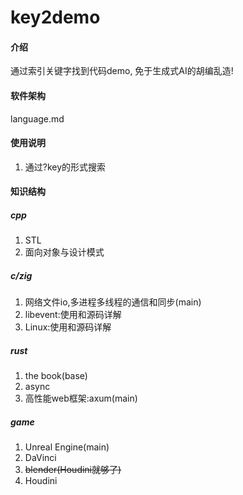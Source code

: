 # key2demo

#### 介绍
通过索引关键字找到代码demo, 免于生成式AI的胡编乱造!

#### 软件架构
language.md

#### 使用说明
1. 通过?key的形式搜索

#### 知识结构
##### cpp
1. STL
2. 面向对象与设计模式

##### c/zig
1. 网络文件io,多进程多线程的通信和同步(main)
2. libevent:使用和源码详解
3. Linux:使用和源码详解

##### rust
1. the book(base)
2. async
3. 高性能web框架:axum(main)

##### game
1. Unreal Engine(main)
2. DaVinci
3. ~~blender(Houdini就够了)~~
4. Houdini

